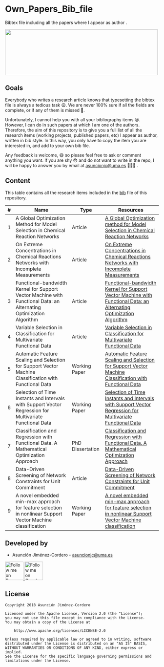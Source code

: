 # Own_Papers_Bib_file

Bibtex file including all the papers where I appear as author .

<img src="https://upload.wikimedia.org/wikipedia/commons/thumb/3/30/BibTeX_logo.svg/1280px-BibTeX_logo.svg.png" height="150" width="500"/>

## Goals

Everybody who writes a research article knows that typesetting the bibtex file is always a tedious task 😩. We are never 
100% sure if all the fields are complete, or if any of them is missed 🤔. 

Unfortunately, I cannot help you with all your bibliography items 😢. However, I can do in such papers at which I am one
 of the authors. Therefore, the aim of this repository is to give you a full list of all the research items (working 
 projects, published papers, etc) I appear as author, written in bib style. In this way, you only have to copy the item 
 you are interested in, and add to your own bib file. 
 
 Any feedback is welcome, 😄 so please feel free to ask or comment anything you want. If you are shy 😳 and do not want to
write in the repo, I will be happy to answer you by email at asuncionjc@uma.es 👩🏻‍💻 .

## Content

This table contains all the research items included in the [bib](./asuncionjc_author_bib_file.bib) file of this repository.

| # | Name  | Type | Resources |
| - | ----- | -----| --------- |
| 1 | A Global Optimization Method for Model Selection in Chemical Reaction Networks | Article |[A Global Optimization method for Model Selection in Chemical Reaction Networks](https://www.sciencedirect.com/science/article/pii/S0098135416301740) |
| 2 | On Extreme Concentrations in Chemical Reactions Networks with Incomplete Measurements | Article |[On Extreme Concentrations in Chemical Reactions Networks with Incomplete Measurements](https://pubs.acs.org/doi/abs/10.1021/acs.iecr.6b00714) |
| 3 | Functional-bandwidth Kernel for Support Vector Machine with Functional Data: an Alternating Optimization Algorithm | Article |[Functional-bandwidth Kernel for Support Vector Machine with Functional Data: an Alternating Optimization Algorithm](https://www.sciencedirect.com/science/article/abs/pii/S0377221718309494) |
| 4 | Variable Selection in Classification for Multivariate Functional Data | Article |[Variable Selection in Classification for Multivariate Functional Data](https://www.sciencedirect.com/science/article/pii/S0020025518310107) |
| 5 | Automatic Feature Scaling and Selection for Support Vector Machine Classification with Functional Data | Working Paper |[Automatic Feature Scaling and Selection for Support Vector Machine Classification with Functional Data](https://www.researchgate.net/publication/323428879_Automatic_Feature_Scaling_and_Selection_for_Support_Vector_Machine_Classification_with_Functional_Data) |
| 6 | Selection of Time Instants and Intervals with Support Vector Regression for Multivariate Functional Data | Working Paper |[Selection of Time Instants and Intervals with Support Vector Regression for Multivariate Functional Data](https://www.researchgate.net/publication/327552293_Selection_of_Time_Instants_and_Intervals_with_Support_Vector_Regression_for_Multivariate_Functional_Data) |
| 7 | Classification and Regression with Functional Data. A Mathematical Optimization Approach | PhD Dissertation |[Classification and Regression with Functional Data. A Mathematical Optimization Approach](https://www.educacion.gob.es/teseo/mostrarRef.do?ref=1730643) |
| 8 | Data-Driven Screening of Network Constraints for Unit Commitment | Article |[Data-Driven Screening of Network Constraints for Unit Commitment](https://ieeexplore.ieee.org/document/9034123) |
| 9 | A novel embedded min-max approach for feature selection in nonlinear Support Vector Machine classification | Working Paper |[A novel embedded min-max approach for feature selection in nonlinear Support Vector Machine classification](https://www.researchgate.net/publication/340826631_A_novel_embedded_min-max_approach_for_feature_selection_in_nonlinear_Support_Vector_Machine_classification) |


Developed by
------------

* Asunción Jiménez-Cordero - <asuncionjc@uma.es>

<a href="https://www.researchgate.net/profile/Asuncion_Jimenez-Cordero">
  <img alt="Follow me on ResearchGate" src="https://1.bp.blogspot.com/-jz1remm4weY/WK86heRgepI/AAAAAAAACrU/APGaq-EpMakpsh-mZw5eQIyNpA_DN1dBwCLcB/s1600/researchgate_.jpg" height="60" width="60"/>
</a>
<a href="https://scholar.google.es/citations?user=JegcEYwAAAAJ&hl=es&oi=ao">
  <img alt="Follow me on Google Scholar" src="https://encrypted-tbn0.gstatic.com/images?q=tbn:ANd9GcQQUfpGKX9zs9WpaNw_qSqwU3Q3qeqLrIV0cXHsJxxgPkVaVqze" height="60" width="60"/>
</a>

License
-------

    Copyright 2018 Asunción Jiménez-Cordero

    Licensed under the Apache License, Version 2.0 (the "License");
    you may not use this file except in compliance with the License.
    You may obtain a copy of the License at

        http://www.apache.org/licenses/LICENSE-2.0

    Unless required by applicable law or agreed to in writing, software
    distributed under the License is distributed on an "AS IS" BASIS,
    WITHOUT WARRANTIES OR CONDITIONS OF ANY KIND, either express or implied.
    See the License for the specific language governing permissions and
    limitations under the License.
